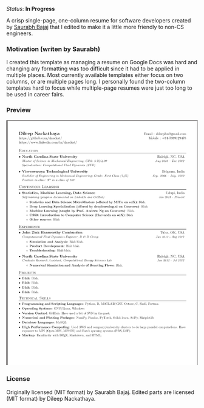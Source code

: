 _Status_: __In Progress__    

A crisp single-page, one-column resume for software developers created by [Saurabh Bajaj](https://github.com/sb2nov/resume) that I edited to make it a little more friendly to non-CS engineers. 

### Motivation (writen by Saurabh)

I created this template as managing a resume on Google Docs was hard and changing any formatting was too difficult since it had to be applied in multiple places. Most currently available templates either focus on two columns, or are multiple pages long. I personally found the two-column templates hard to focus while multiple-page resumes were just too long to be used in career fairs.

### Preview
![Resume Screenshot](/preview_dileep_resume.png)

### License
Originally licensed (MIT format) by Saurabh Bajaj. Edited parts are licensed (MIT format) by Dileep Nackathaya.
